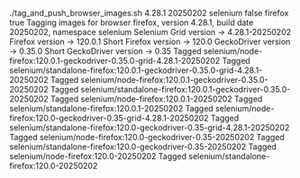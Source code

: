 ./tag_and_push_browser_images.sh 4.28.1 20250202 selenium false firefox true
Tagging images for browser firefox, version 4.28.1, build date 20250202, namespace selenium
Selenium Grid version -> 4.28.1-20250202
Firefox version -> 120.0.1
Short Firefox version -> 120.0
GeckoDriver version -> 0.35.0
Short GeckoDriver version -> 0.35
Tagged selenium/node-firefox:120.0.1-geckodriver-0.35.0-grid-4.28.1-20250202
Tagged selenium/standalone-firefox:120.0.1-geckodriver-0.35.0-grid-4.28.1-20250202
Tagged selenium/node-firefox:120.0.1-geckodriver-0.35.0-20250202
Tagged selenium/standalone-firefox:120.0.1-geckodriver-0.35.0-20250202
Tagged selenium/node-firefox:120.0.1-20250202
Tagged selenium/standalone-firefox:120.0.1-20250202
Tagged selenium/node-firefox:120.0-geckodriver-0.35-grid-4.28.1-20250202
Tagged selenium/standalone-firefox:120.0-geckodriver-0.35-grid-4.28.1-20250202
Tagged selenium/node-firefox:120.0-geckodriver-0.35-20250202
Tagged selenium/standalone-firefox:120.0-geckodriver-0.35-20250202
Tagged selenium/node-firefox:120.0-20250202
Tagged selenium/standalone-firefox:120.0-20250202
